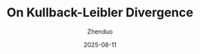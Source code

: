 ---
title: On Kullback-Leibler Divergence
description: A brief introduction to NeqLIPS.
date: 2025-08-11
author: Zhenduo
categories: [General, ]
tags: [General]
published: false
---